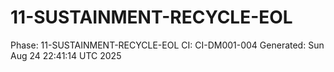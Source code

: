 # 11-SUSTAINMENT-RECYCLE-EOL
Phase: 11-SUSTAINMENT-RECYCLE-EOL
CI: CI-DM001-004
Generated: Sun Aug 24 22:41:14 UTC 2025
